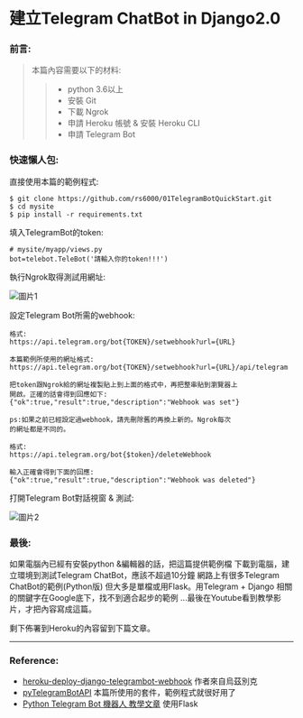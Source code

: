 ﻿# 建立Telegram ChatBot in Django2.0
### 前言:
>本篇內容需要以下的材料:
>>  * python 3.6以上
>>  * 安裝 Git
>>  * 下載 Ngrok
>>  * 申請 Heroku 帳號 & 安裝 Heroku CLI
>>  * 申請 Telegram Bot

 ### 快速懶人包:
直接使用本篇的範例程式:

    $ git clone https://github.com/rs6000/01TelegramBotQuickStart.git
    $ cd mysite
    $ pip install -r requirements.txt

填入TelegramBot的token:

    # mysite/myapp/views.py
    bot=telebot.TeleBot('請輸入你的token!!!')

執行Ngrok取得測試用網址:

![圖片1](https://smilehsu.cc/wp-content/uploads/2020/05/9d8168520a8a904fd7a09390d8e77f40.png)

設定Telegram Bot所需的webhook:

    格式:
    https://api.telegram.org/bot{TOKEN}/setwebhook?url={URL}

    本篇範例所使用的網址格式:
    https://api.telegram.org/bot{TOKEN}/setwebhook?url={URL}/api/telegram

    把token跟Ngrok給的網址複製貼上到上面的格式中，再把整串貼到瀏覽器上
    開啟。正確的話會得到回應如下:
    {"ok":true,"result":true,"description":"Webhook was set"}

    ps:如果之前已經設定過webhook，請先刪除舊的再換上新的。Ngrok每次
    的網址都是不同的。

    格式:
    https://api.telegram.org/bot{$token}/deleteWebhook

    輸入正確會得到下面的回應:
    {"ok":true,"result":true,"description":"Webhook was deleted"}

打開Telegram Bot對話視窗 & 測試:

![圖片2](https://smilehsu.cc/wp-content/uploads/2020/05/c7a7dc02ff6507856d29a2847f092200.png)

### 最後:
如果電腦內已經有安裝python &編輯器的話，把這篇提供範例檔
下載到電腦，建立環境到測試Telegram ChatBot，應該不超過10分鐘
網路上有很多Telegram ChatBot的範例(Python版)
但大多是單檔或用Flask。用Telegram + Django
相關的關鍵字在Google底下，找不到適合起步的範例
...最後在Youtube看到教學影片，才把內容寫成這篇。

剩下佈署到Heroku的內容留到下篇文章。

---
### Reference:
- [ heroku-deploy-django-telegrambot-webhook](https://www.youtube.com/watch?v=bWDKUl1OgJk) 作者來自烏茲別克
- [pyTelegramBotAPI](https://github.com/eternnoir/pyTelegramBotAPI) 本篇所使用的套件，範例程式就很好用了
- [Python Telegram Bot 機器人 教學文章](https://bit.ly/2WcSmH2) 使用Flask
